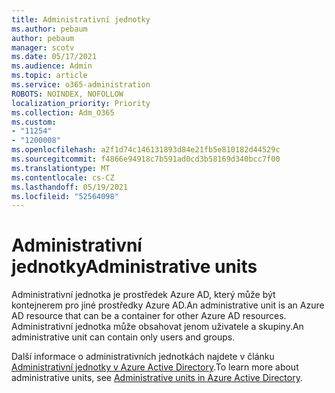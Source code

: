 ```yaml
---
title: Administrativní jednotky
ms.author: pebaum
author: pebaum
manager: scotv
ms.date: 05/17/2021
ms.audience: Admin
ms.topic: article
ms.service: o365-administration
ROBOTS: NOINDEX, NOFOLLOW
localization_priority: Priority
ms.collection: Adm_O365
ms.custom:
- "11254"
- "1200008"
ms.openlocfilehash: a2f1d74c146131893d84e21fb5e810182d44529c
ms.sourcegitcommit: f4866e94918c7b591ad0cd3b58169d340bcc7f00
ms.translationtype: MT
ms.contentlocale: cs-CZ
ms.lasthandoff: 05/19/2021
ms.locfileid: "52564098"
---
```

# <a name="administrative-units"></a><span data-ttu-id="31b52-102">Administrativní jednotky</span><span class="sxs-lookup"><span data-stu-id="31b52-102">Administrative units</span></span>

<span data-ttu-id="31b52-103">Administrativní jednotka je prostředek Azure AD, který může být kontejnerem pro jiné prostředky Azure AD.</span><span class="sxs-lookup"><span data-stu-id="31b52-103">An administrative unit is an Azure AD resource that can be a container for other Azure AD resources.</span></span> <span data-ttu-id="31b52-104">Administrativní jednotka může obsahovat jenom uživatele a skupiny.</span><span class="sxs-lookup"><span data-stu-id="31b52-104">An administrative unit can contain only users and groups.</span></span>

<span data-ttu-id="31b52-105">Další informace o administrativních jednotkách najdete v článku [Administrativní jednotky v Azure Active Directory](/azure/active-directory/roles/administrative-units).</span><span class="sxs-lookup"><span data-stu-id="31b52-105">To learn more about administrative units, see [Administrative units in Azure Active Directory](/azure/active-directory/roles/administrative-units).</span></span>